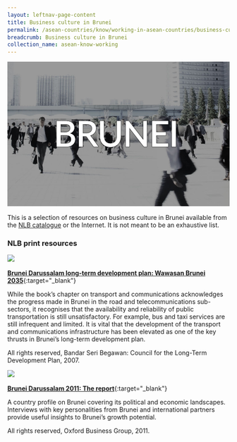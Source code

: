 ```yaml
---
layout: leftnav-page-content
title: Business culture in Brunei
permalink: /asean-countries/know/working-in-asean-countries/business-culture-in-brunei/
breadcrumb: Business culture in Brunei
collection_name: asean-know-working
---
```


<img src="/images/asean-working/ASEAN-Brunei-Business-Culture.jpg" alt="Business culture Brunei banner" style="width:800px;" />

This is a selection of resources on business culture in Brunei available from the [NLB catalogue](http://catalogue.nlb.gov.sg/) or the Internet.  It is not meant to be an exhaustive list.

### **NLB print resources**

<img src="/images/book-covers/Brunei-Darussalam-long-term-development-plan-Wawasan-Brunei-2035.png" style="width:150px;" />

[**Brunei Darussalam long-term development plan: Wawasan Brunei 2035**](http://eservice.nlb.gov.sg/item_holding.aspx?bid=13117939){:target="_blank"}

While the book’s chapter on transport and communications acknowledges the progress made in Brunei in the road and telecommunications sub-sectors, it recognises that the availability and reliability of public transportation is still unsatisfactory. For example, bus and taxi services are still infrequent and limited. It is vital that the development of the transport and communications infrastructure has been elevated as one of the key thrusts in Brunei’s long-term development plan.

All rights reserved, Bandar Seri Begawan: Council for the Long-Term Development Plan, 2007.

<img src="/images/book-covers/Brunei-Darussalam-2011-The-report.png" style="width:150px;" />

[**Brunei Darussalam 2011: The report**](http://eservice.nlb.gov.sg/item_holding.aspx?bid=14686531){:target="_blank"}

A country profile on Brunei covering its political and economic landscapes. Interviews with key personalities from Brunei and international partners provide useful insights to Brunei’s growth potential.

All rights reserved, Oxford Business Group, 2011.